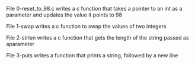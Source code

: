 File 0-reset_to_98.c writes a c function that takes a pointer to an int as a parameter and updates the value it points to 98

File 1-swap writes a c function to swap the values of two integers

File 2-strlen writes a c function that gets the length of the string passed as aparameter

File 3-puts writes a function that prints a string, followed by a new line

